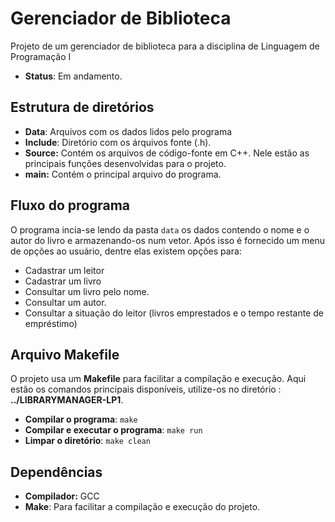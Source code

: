 # Gerenciador de Biblioteca

Projeto de um gerenciador de biblioteca para a disciplina de Linguagem de Programação I

* **Status**: Em andamento.

## Estrutura de diretórios

* **Data**: Arquivos com os dados lidos pelo programa
* **Include**: Diretório com os árquivos fonte (.h).
* **Source:** Contém os arquivos de código-fonte em C++. Nele estão as principais funções desenvolvidas para o projeto.  
* **main:** Contém o principal arquivo do programa.

## Fluxo do programa

O programa incia-se lendo da pasta `data` os dados contendo o nome e o autor do livro e armazenando-os num vetor.
Após isso é fornecido um menu de opções ao usuário, dentre elas existem opções para:

* Cadastrar um leitor
* Cadastrar um livro
* Consultar um livro pelo nome.
* Consultar um autor.
* Consultar a situação do leitor (livros emprestados e o tempo restante de empréstimo)

## Arquivo Makefile

O projeto usa um **Makefile** para facilitar a compilação e execução. Aqui estão os comandos principais disponíveis, utilize-os no diretório : **../LIBRARYMANAGER-LP1**.

* **Compilar o programa**:
  `make`
* **Compilar e executar o programa**:
  `make run`
* **Limpar o diretório**:
  `make clean`

## Dependências

* **Compilador:** GCC
* **Make**: Para facilitar a compilação e execução do projeto.

